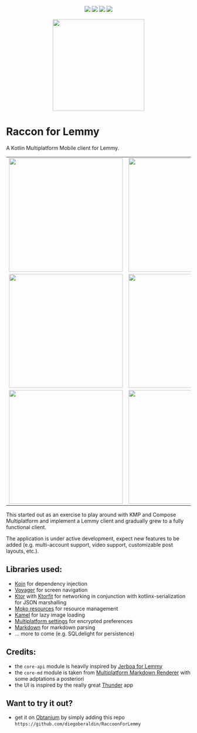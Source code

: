 <div align="center">
  <img src="https://img.shields.io/badge/Kotlin-1.9.10-7f52ff?logo=kotlin" />
  <img src="https://img.shields.io/badge/platforms-Android,iOS-green" />
  <img src="https://img.shields.io/badge/Jetpack_Compose-1.5.1-3e7fea?logo=jetpackcompose" />
  <img src="https://img.shields.io/github/license/diegoberaldin/RacconForLemmy" />
</div>

<br />

<div align="center">
  <img src="https://github.com/diegoberaldin/RacconForLemmy/assets/2738294/6785188f-9c2a-4622-ab6b-5aa116d27c31" width="250" height="auto" />
</div>

# Raccon for Lemmy

A Kotlin Multiplatform Mobile client for Lemmy.

<div align="center">
<table>
  <tr>
    <td><!-- Home -->
      <img src="https://github.com/diegoberaldin/RacconForLemmy/assets/2738294/01b3f04b-3900-46dc-b835-efc11c89ab63" width="310" />
    </td>
    <td><!-- Post detail -->
      <img src="https://github.com/diegoberaldin/RacconForLemmy/assets/2738294/c303237d-b5df-40bd-acc6-419aeed8de10" width="310" />
    </td>
  </tr>
  <tr>
    <td><!-- Explore -->
      <img src="https://github.com/diegoberaldin/RacconForLemmy/assets/2738294/e836c063-f85c-488d-b26a-5aa14a49ec2b" width="310" />
    </td>
    <td><!-- Community detail -->
      <img src="https://github.com/diegoberaldin/RacconForLemmy/assets/2738294/e9174244-e0bf-4bcc-bed5-6332e807ce60" width="310" />
    </td>
  </tr>
  <tr>
    <td><!-- Inbox -->
      <img src="https://github.com/diegoberaldin/RacconForLemmy/assets/2738294/1aaff3ac-205b-404d-b83e-ce3f4e267e75" width="310" />
    </td>
    <td><!-- Settings -->
      <img src="https://github.com/diegoberaldin/RacconForLemmy/assets/2738294/3e5e95bf-d09e-4339-bdaf-4e56dedb2bf3" width="310" />
    </td>
  </tr>
</table>
</div>

This started out as an exercise to play around with KMP and Compose Multiplatform and implement a Lemmy client and gradually grew to a fully functional client.

The application is under active development, expect new features to be added (e.g. multi-account support, video support, customizable post layouts, etc.).

## Libraries used:

- [Koin](https://github.com/InsertKoinIO/koin) for dependency injection
- [Voyager](https://github.com/adrielcafe/voyager) for screen navigation
- [Ktor](https://github.com/ktorio/ktor) with [Ktorfit](https://github.com/Foso/Ktorfit) for
  networking in conjunction with kotlinx-serialization for JSON marshalling
- [Moko resources](https://github.com/icerockdev/moko-resources) for resource management
- [Kamel](https://github.com/Kamel-Media/Kamel) for lazy image loading
- [Multiplatform settings](https://github.com/russhwolf/multiplatform-settings) for encrypted
  preferences
- [Markdown](https://github.com/JetBrains/markdown) for markdown parsing
- ... more to come (e.g. SQLdelight for persistence)

## Credits:

- the `core-api` module is heavily inspired
  by [Jerboa for Lemmy](https://github.com/dessalines/jerboa)
- the `core-md` module is taken
  from [Multiplatform Markdown Renderer](https://github.com/mikepenz/multiplatform-markdown-renderer) with some adptations a posteriori
- the UI is inspired by the really great [Thunder](https://github.com/thunder-app/thunder) app

## Want to try it out?

- get it on [Obtanium](https://github.com/ImranR98/Obtainium/releases) by simply adding this repo `https://github.com/diegoberaldin/RaccoonForLemmy`
